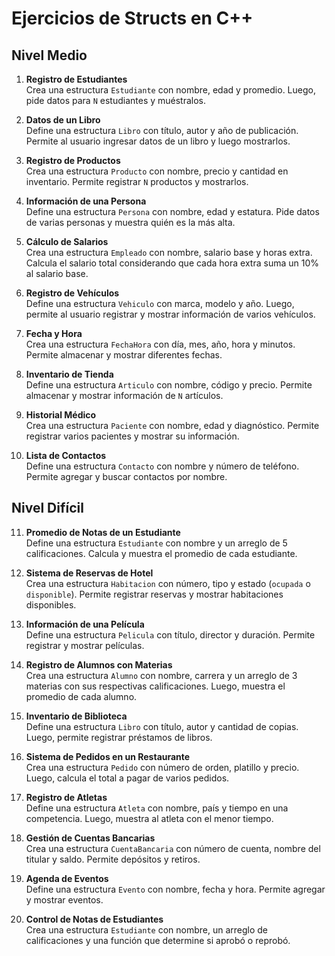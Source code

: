 # Ejercicios de Structs en C++

## Nivel Medio

1. **Registro de Estudiantes**  
   Crea una estructura `Estudiante` con nombre, edad y promedio. Luego, pide datos para `N` estudiantes y muéstralos.

2. **Datos de un Libro**  
   Define una estructura `Libro` con título, autor y año de publicación. Permite al usuario ingresar datos de un libro y luego mostrarlos.

3. **Registro de Productos**  
   Crea una estructura `Producto` con nombre, precio y cantidad en inventario. Permite registrar `N` productos y mostrarlos.

4. **Información de una Persona**  
   Define una estructura `Persona` con nombre, edad y estatura. Pide datos de varias personas y muestra quién es la más alta.

5. **Cálculo de Salarios**  
   Crea una estructura `Empleado` con nombre, salario base y horas extra. Calcula el salario total considerando que cada hora extra suma un 10% al salario base.

6. **Registro de Vehículos**  
   Define una estructura `Vehiculo` con marca, modelo y año. Luego, permite al usuario registrar y mostrar información de varios vehículos.

7. **Fecha y Hora**  
   Crea una estructura `FechaHora` con día, mes, año, hora y minutos. Permite almacenar y mostrar diferentes fechas.

8. **Inventario de Tienda**  
   Define una estructura `Articulo` con nombre, código y precio. Permite almacenar y mostrar información de `N` artículos.

9. **Historial Médico**  
   Crea una estructura `Paciente` con nombre, edad y diagnóstico. Permite registrar varios pacientes y mostrar su información.

10. **Lista de Contactos**  
    Define una estructura `Contacto` con nombre y número de teléfono. Permite agregar y buscar contactos por nombre.

## Nivel Difícil

11. **Promedio de Notas de un Estudiante**  
    Define una estructura `Estudiante` con nombre y un arreglo de 5 calificaciones. Calcula y muestra el promedio de cada estudiante.

12. **Sistema de Reservas de Hotel**  
    Crea una estructura `Habitacion` con número, tipo y estado (`ocupada` o `disponible`). Permite registrar reservas y mostrar habitaciones disponibles.

13. **Información de una Película**  
    Define una estructura `Pelicula` con título, director y duración. Permite registrar y mostrar películas.

14. **Registro de Alumnos con Materias**  
    Crea una estructura `Alumno` con nombre, carrera y un arreglo de 3 materias con sus respectivas calificaciones. Luego, muestra el promedio de cada alumno.

15. **Inventario de Biblioteca**  
    Define una estructura `Libro` con título, autor y cantidad de copias. Luego, permite registrar préstamos de libros.

16. **Sistema de Pedidos en un Restaurante**  
    Crea una estructura `Pedido` con número de orden, platillo y precio. Luego, calcula el total a pagar de varios pedidos.

17. **Registro de Atletas**  
    Define una estructura `Atleta` con nombre, país y tiempo en una competencia. Luego, muestra al atleta con el menor tiempo.

18. **Gestión de Cuentas Bancarias**  
    Crea una estructura `CuentaBancaria` con número de cuenta, nombre del titular y saldo. Permite depósitos y retiros.

19. **Agenda de Eventos**  
    Define una estructura `Evento` con nombre, fecha y hora. Permite agregar y mostrar eventos.

20. **Control de Notas de Estudiantes**  
    Crea una estructura `Estudiante` con nombre, un arreglo de calificaciones y una función que determine si aprobó o reprobó.

